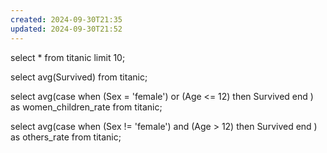 ```yaml
---
created: 2024-09-30T21:35
updated: 2024-09-30T21:52
---
```


select *
from titanic
limit 10;

select avg(Survived)
from titanic;

select avg(case when (Sex = 'female') or (Age <= 12) then Survived end ) as women_children_rate
from titanic;

select avg(case when (Sex != 'female') and (Age > 12) then Survived end ) as others_rate
from titanic;
